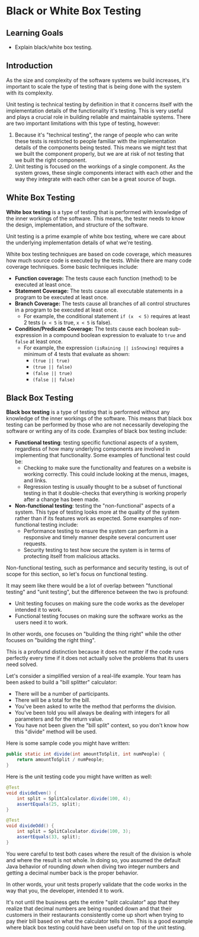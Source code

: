# Black or White Box Testing

## Learning Goals

- Explain black/white box testing.

## Introduction

As the size and complexity of the software systems we build increases, it's
important to scale the type of testing that is being done with the system with
its complexity.

Unit testing is technical testing by definition in that it concerns itself with
the implementation details of the functionality it's testing. This is very
useful and plays a crucial role in building reliable and maintainable systems.
There are two important limitations with this type of testing, however:

1. Because it's "technical testing", the range of people who can write these
   tests is restricted to people familiar with the implementation details of the
   components being tested. This means we might test that we built the component
   properly, but we are at risk of not testing that we built the right
   component.
2. Unit testing is focused on the workings of a single component. As the system
   grows, these single components interact with each other and the way they
   integrate with each other can be a great source of bugs.

## White Box Testing

**White box testing** is a type of testing that is performed with knowledge of
the inner workings of the software. This means, the tester needs to know the
design, implementation, and structure of the software.

Unit testing is a prime example of white box testing, where we care about the
underlying implementation details of what we're testing.

White box testing techniques are based on code coverage, 
which measures how much source code is executed by the tests.
While there are many code coverage techniques. Some basic techniques include:

- **Function coverage:** The tests cause each function (method) to be executed at least once.
- **Statement Coverage:** The tests cause all executable statements in a program to be executed at least once.
- **Branch Coverage:** The tests cause all branches of all control structures in a program to be executed at least once.
  - For example, the conditional statement `if (x  < 5)` requires at least 2 tests (`x < 5` is true, `x < 5` is false).
- **Condition/Predicate Coverage:** The tests cause each boolean sub-expression in a compound boolean expression
  to evaluate to `true` and `false` at least once.
  - For example, the expression `(isRaining || isSnowing)` requires a minimum of 4 tests that evaluate as shown:
    - `(true || true)`
    - `(true || false)`
    - `(false || true)`
    - `(false || false)`


## Black Box Testing

**Black box testing** is a type of testing that is performed without any
knowledge of the inner workings of the software. This means that black box
testing can be performed by those who are not necessarily developing the
software or writing any of its code. Examples of black box testing include:

- **Functional testing**: testing specific functional aspects of a system,
  regardless of how many underlying components are involved in implementing that
  functionality. Some examples of functional test could be:
    - Checking to make sure the functionality and features on a website is working
      correctly. This could include looking at the menus, images, and links.
    - Regression testing is usually thought to be a subset of functional testing
      in that it double-checks that everything is working properly after a
      change has been made.
- **Non-functional testing**: testing the "non-functional" aspects of a system.
  This type of testing looks more at the quality of the system rather than if
  its features work as expected. Some examples of non-functional testing include:
    - Performance testing to ensure the system can perform in a responsive and
      timely manner despite several concurrent user requests.
    - Security testing to test how secure the system is in terms of protecting
      itself from malicious attacks.

Non-functional testing, such as performance and security testing, is out of
scope for this section, so let's focus on functional testing.

It may seem like there would be a lot of overlap between "functional testing"
and "unit testing", but the difference between the two is profound:

- Unit testing focuses on making sure the code works as the developer intended
  it to work.
- Functional testing focuses on making sure the software works as the users need
  it to work.

In other words, one focuses on "building the thing right" while the other
focuses on "building the right thing".

This is a profound distinction because it does not matter if the code runs
perfectly every time if it does not actually solve the problems that its users
need solved.

Let's consider a simplified version of a real-life example. Your team has been
asked to build a "bill splitter" calculator:

- There will be a number of participants.
- There will be a total for the bill.
- You've been asked to write the method that performs the division.
- You've been told you will always be dealing with integers for all parameters
  and for the return value.
- You have not been given the "bill split" context, so you don't know how this
  "divide" method will be used.

Here is some sample code you might have written:

```java
public static int divide(int amountToSplit, int numPeople) {
    return amountToSplit / numPeople;
}
```

Here is the unit testing code you might have written as well:

```java
@Test
void divideEven() {
    int split = SplitCalculator.divide(100, 4);
    assertEquals(25, split);
}

@Test
void divideOdd() {
    int split = SplitCalculator.divide(100, 3);
    assertEquals(33, split);
}
```

You were careful to test both cases where the result of the division is whole
and where the result is not whole. In doing so, you assumed the default Java
behavior of rounding _down_ when diving two integer numbers and getting a
decimal number back is the proper behavior.

In other words, your unit tests properly validate that the code works in the way
that you, the developer, intended it to work.

It's not until the business gets the entire "split calculator" app that they
realize that decimal numbers are being rounded down and that their customers in
their restaurants consistently come up short when trying to pay their bill based
on what the calculator tells them. This is a good example where black box
testing could have been useful on top of the unit testing.